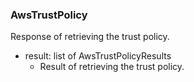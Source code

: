### AwsTrustPolicy
Response of retrieving the trust policy.

- result: list of AwsTrustPolicyResults
  - Result of retrieving the trust policy.
